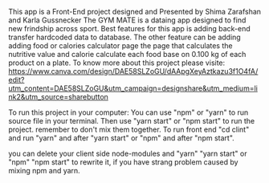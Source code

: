This app is a Front-End project designed and Presented by Shima Zarafshan and Karla Gussnecker
The GYM MATE is a dataing app designed to find new frindship across sport.
Best features for this app is adding back-end transfer hardcoded data to database.
The other feature can be adding adding food or calories calculator page the page that calculates the nutritive value and calorie calculate each food base on 0.100 kg of each product on a plate.
To know more about this project please visite: https://www.canva.com/design/DAE58SLZoGU/dAApgXeyAztkazu3f1O4fA/edit?utm_content=DAE58SLZoGU&utm_campaign=designshare&utm_medium=link2&utm_source=sharebutton


To run this project in your computer:
You can use "npm" or "yarn" to run source file in your terminal. Then use "yarn start" or "npm start" to run the project. remember to don't mix them together.
To run front end "cd clint" and run "yarn" and after "yarn start" or "npm" and after "npm start".

you can delete your client side node-modules and  "yarn" "yarn start" or  "npm" "npm start" to rewrite it, if you have strang problem caused by mixing npm and yarn.
